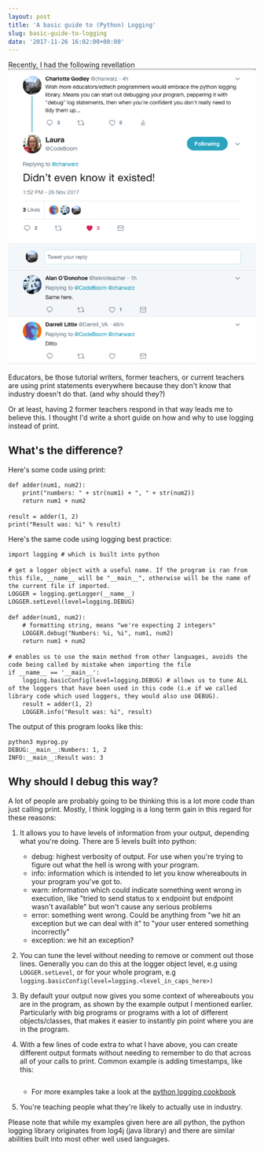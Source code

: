 ```yaml
---
layout: post
title: 'A basic guide to (Python) Logging'
slug: basic-guide-to-logging
date: '2017-11-26 16:02:00+00:00'
---
```

Recently, I had the following revellation
![](images/2017/logging.png)

Educators, be those tutorial writers, former teachers, or current teachers are using print statements everywhere because they don't know that industry doesn't do that. (and why should they?)

Or at least, having 2 former teachers respond in that way leads me to believe this. I thought I'd write a short guide on how and why to use logging instead of print.

## What's the difference?

Here's some code using print:
```
def adder(num1, num2):
    print("numbers: " + str(num1) + ", " + str(num2))
    return num1 + num2

result = adder(1, 2)
print("Result was: %i" % result)
```

Here's the same code using logging best practice:
```
import logging # which is built into python

# get a logger object with a useful name. If the program is ran from this file, __name__ will be "__main__", otherwise will be the name of the current file if imported.
LOGGER = logging.getLogger(__name__) 
LOGGER.setLevel(level=logging.DEBUG)

def adder(num1, num2):
    # formatting string, means "we're expecting 2 integers"
    LOGGER.debug("Numbers: %i, %i", num1, num2)
    return num1 + num2

# enables us to use the main method from other languages, avoids the code being called by mistake when importing the file
if __name__ == '__main__':
    logging.basicConfig(level=logging.DEBUG) # allows us to tune ALL of the loggers that have been used in this code (i.e if we called library code which used loggers, they would also use DEBUG). 
    result = adder(1, 2)
    LOGGER.info("Result was: %i", result)
```

The output of this program looks like this:
```
python3 myprog.py
DEBUG:__main__:Numbers: 1, 2
INFO:__main__:Result was: 3
```

## Why should I debug this way? 
A lot of people are probably going to be thinking this is a lot more code than just calling print. Mostly, I think logging is a long term gain in this regard for these reasons:

1. It allows you to have levels of information from your output, depending what you're doing. There are 5 levels built into python:
    - debug: highest verbosity of output. For use when you're trying to figure out what the hell is wrong with your program.
    - info: information which is intended to let you know whereabouts in your program you've got to.
    - warn: information which could indicate something went wrong in execution, like "tried to send status to x endpoint but endpoint wasn't available" but won't cause any serious problems
    - error: something went wrong. Could be anything from "we hit an exception but we can deal with it" to "your user entered something incorrectly"
    - exception: we hit an exception?


1. You can tune the level without needing to remove or comment out those lines. Generally you can do this at the logger object level, e.g using `LOGGER.setLevel`, or for your whole program, e.g `logging.basicConfig(level=logging.<level_in_caps_here>)`

1. By default your output now gives you some context of whereabouts you are in the program, as shown by the example output I mentioned earlier. Particularly with big programs or programs with a lot of different objects/classes, that makes it easier to instantly pin point where you are in the program.

1. With a few lines of code extra to what I have above, you can create different output formats without needing to remember to do that across all of your calls to print. Common example is adding timestamps, like this:
    ```
    ```
    - For more examples take a look at the [python logging cookbook](https://docs.python.org/3/howto/logging-cookbook.html)

1. You're teaching people what they're likely to actually use in industry.


Please note that while my examples given here are all python, the python logging library originates from log4j (java library) and there are similar abilities built into most other well used languages.